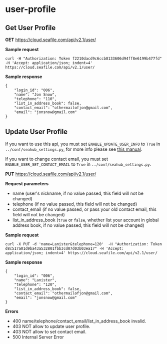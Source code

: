 # user-profile

## Get User Profile

**GET** https://cloud.seafile.com/api/v2.1/user/

**Sample request**

    curl -H "Authorization: Token f2210dacd9c6ccb8133606d94ff8e6199b477fd" -H 'Accept: application/json; indent=4' https://cloud.seafile.com/api/v2.1/user/

**Sample response**

    {
        "login_id": "006",
        "name": "Jon Snow",
        "telephone": "110",
        "list_in_address_book": false,
        "contact_email": "othermailofjon@gmail.com",
        "email": "jonsnow@gmail.com"
    }

## Update User Profile

If you want to use this api, you must set `ENABLE_UPDATE_USER_INFO` to `True` in `../conf/seahub_settings.py`, for more info please see [this manual](https://manual.seafile.com/config/seahub_settings_py.html#other-options).

If you want to change contact email, you must set `ENABLE_USER_SET_CONTACT_EMAIL` to `True` in `../conf/seahub_settings.py`.

**PUT** https://cloud.seafile.com/api/v2.1/user/

**Request parameters**

- name (user's nickname, if no value passed, this field will not be changed)
- telephone (if no value passed, this field will not be changed)
- contact_email (if no value passed, or pass your old contact email, this field will not be changed)
- list_in_address_book (`true` or `false`, whether list your account in global address book, if no value passed, this field will not be changed)

**Sample request**

    curl -X PUT -d 'name=Lanister&telephone=120'  -H "Authorization: Token d8c517a01d9ba43a532801fbb3cd07d03b03ea17" -H 'Accept: application/json; indent=4' https://cloud.seafile.com/api/v2.1/user/

**Sample response**

    {
        "login_id": "006",
        "name": "Lanister",
        "telephone": "120",
        "list_in_address_book": false,
        "contact_email": "othermailofjon@gmail.com",
        "email": "jonsnow@gmail.com"
    }

**Errors**

* 400 name/telephone/contact_email/list_in_address_book invalid.
* 403 NOT allow to update user profile.
* 403 NOT allow to set contact email.
* 500 Internal Server Error
